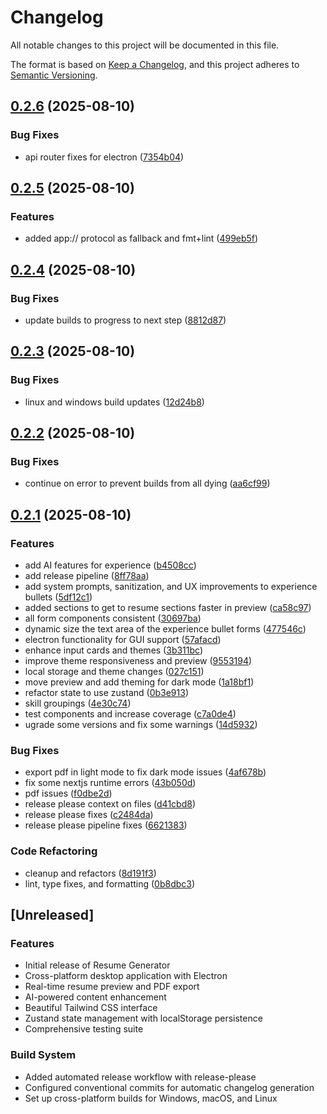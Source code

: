 # Changelog

All notable changes to this project will be documented in this file.

The format is based on [Keep a Changelog](https://keepachangelog.com/en/1.0.0/),
and this project adheres to [Semantic Versioning](https://semver.org/spec/v2.0.0.html).

## [0.2.6](https://github.com/catpaladin/resume-generator/compare/resume-generator-v0.2.5...resume-generator-v0.2.6) (2025-08-10)


### Bug Fixes

* api router fixes for electron ([7354b04](https://github.com/catpaladin/resume-generator/commit/7354b04b156c8e274d86b94aaa61302a2aebeffd))

## [0.2.5](https://github.com/catpaladin/resume-generator/compare/resume-generator-v0.2.4...resume-generator-v0.2.5) (2025-08-10)


### Features

* added app:// protocol as fallback and fmt+lint ([499eb5f](https://github.com/catpaladin/resume-generator/commit/499eb5f90b835f0343e4228a115c5326060219c1))

## [0.2.4](https://github.com/catpaladin/resume-generator/compare/resume-generator-v0.2.3...resume-generator-v0.2.4) (2025-08-10)

### Bug Fixes

- update builds to progress to next step ([8812d87](https://github.com/catpaladin/resume-generator/commit/8812d8701e8889f905da5463b34d0830ffad0063))

## [0.2.3](https://github.com/catpaladin/resume-generator/compare/resume-generator-v0.2.2...resume-generator-v0.2.3) (2025-08-10)

### Bug Fixes

- linux and windows build updates ([12d24b8](https://github.com/catpaladin/resume-generator/commit/12d24b83f5f2939bc8fe1655ff2ca9ab7c48179e))

## [0.2.2](https://github.com/catpaladin/resume-generator/compare/resume-generator-v0.2.1...resume-generator-v0.2.2) (2025-08-10)

### Bug Fixes

- continue on error to prevent builds from all dying ([aa6cf99](https://github.com/catpaladin/resume-generator/commit/aa6cf99772104a2ea6311ca4b8f0fc071903475c))

## [0.2.1](https://github.com/catpaladin/resume-generator/compare/resume-generator-v0.2.0...resume-generator-v0.2.1) (2025-08-10)

### Features

- add AI features for experience ([b4508cc](https://github.com/catpaladin/resume-generator/commit/b4508ccde8a324ab4e80bdcc1cf4001be1803fbd))
- add release pipeline ([8ff78aa](https://github.com/catpaladin/resume-generator/commit/8ff78aa30e18b60543b7fd286fbd9195d1e0c842))
- add system prompts, sanitization, and UX improvements to experience bullets ([5df12c1](https://github.com/catpaladin/resume-generator/commit/5df12c10ee2f5a77b0931cac2fdb49ebcd9f6e98))
- added sections to get to resume sections faster in preview ([ca58c97](https://github.com/catpaladin/resume-generator/commit/ca58c979ced982254388d475f8a0fb6bee083c30))
- all form components consistent ([30697ba](https://github.com/catpaladin/resume-generator/commit/30697ba2be3dc5779398d8b450112c98ea00dd22))
- dynamic size the text area of the experience bullet forms ([477546c](https://github.com/catpaladin/resume-generator/commit/477546cf5890c41a7b0200da517efd1e03512878))
- electron functionality for GUI support ([57afacd](https://github.com/catpaladin/resume-generator/commit/57afacdaa78c575f52e407ce2449bd5d3064e89e))
- enhance input cards and themes ([3b311bc](https://github.com/catpaladin/resume-generator/commit/3b311bc5403d69d690cc58e452255e6ac1c61faf))
- improve theme responsiveness and preview ([9553194](https://github.com/catpaladin/resume-generator/commit/95531940e8fb7c6edb65ee3a2eb2b7e869599b2f))
- local storage and theme changes ([027c151](https://github.com/catpaladin/resume-generator/commit/027c151166879853046e162697b5660843bf08a5))
- move preview and add theming for dark mode ([1a18bf1](https://github.com/catpaladin/resume-generator/commit/1a18bf1b0e6b8f6e3e73d02f56f79c353bebd418))
- refactor state to use zustand ([0b3e913](https://github.com/catpaladin/resume-generator/commit/0b3e91361d32fe94a03ade76eaa047bd46d79416))
- skill groupings ([4e30c74](https://github.com/catpaladin/resume-generator/commit/4e30c748d2c14bd67fa4512b14b02af4100d60b6))
- test components and increase coverage ([c7a0de4](https://github.com/catpaladin/resume-generator/commit/c7a0de4dcc85c84cc6a85b6eb22084987e722dd0))
- ugrade some versions and fix some warnings ([14d5932](https://github.com/catpaladin/resume-generator/commit/14d5932373d2db3e35dcc92b8d342f9a51f2dfe5))

### Bug Fixes

- export pdf in light mode to fix dark mode issues ([4af678b](https://github.com/catpaladin/resume-generator/commit/4af678b2209bd0f285d0cacddbac67f949af7e1a))
- fix some nextjs runtime errors ([43b050d](https://github.com/catpaladin/resume-generator/commit/43b050d819dbba50aeb472997c7ab39ce2e1e825))
- pdf issues ([f0dbe2d](https://github.com/catpaladin/resume-generator/commit/f0dbe2d72efbd942a35951183ebdf664084867a8))
- release please context on files ([d41cbd8](https://github.com/catpaladin/resume-generator/commit/d41cbd8a752796f24fc26178770a770cbaabb296))
- release please fixes ([c2484da](https://github.com/catpaladin/resume-generator/commit/c2484dad124338675a7e8c8852e760d5db7501f0))
- release please pipeline fixes ([6621383](https://github.com/catpaladin/resume-generator/commit/6621383b46057daf817cd176a9b9f65e2adbaa6f))

### Code Refactoring

- cleanup and refactors ([8d191f3](https://github.com/catpaladin/resume-generator/commit/8d191f3b388117620514a882972deb3eff0f9636))
- lint, type fixes, and formatting ([0b8dbc3](https://github.com/catpaladin/resume-generator/commit/0b8dbc3f5adeb4d7ad8ac99bd0814bd530c2f47a))

## [Unreleased]

### Features

- Initial release of Resume Generator
- Cross-platform desktop application with Electron
- Real-time resume preview and PDF export
- AI-powered content enhancement
- Beautiful Tailwind CSS interface
- Zustand state management with localStorage persistence
- Comprehensive testing suite

### Build System

- Added automated release workflow with release-please
- Configured conventional commits for automatic changelog generation
- Set up cross-platform builds for Windows, macOS, and Linux

